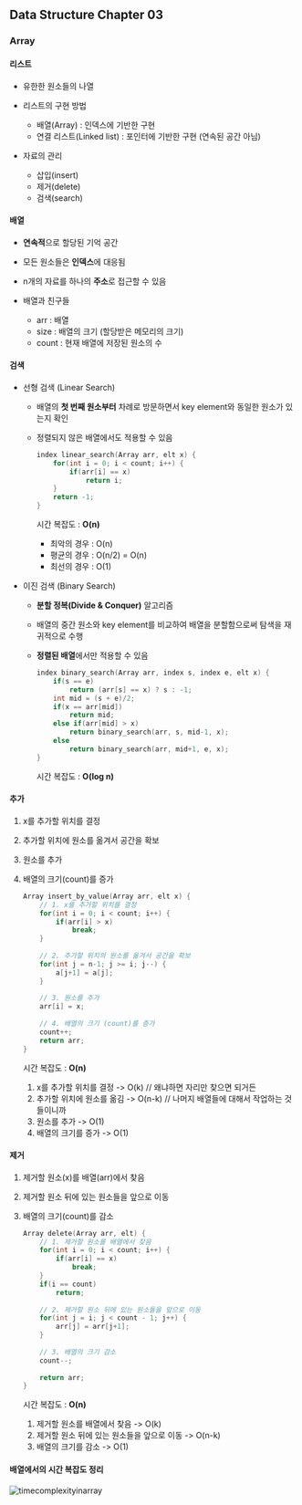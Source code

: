 ## Data Structure Chapter 03

### Array

#### 리스트

- 유한한 원소들의 나열
- 리스트의 구현 방법
  - 배열(Array) : 인덱스에 기반한 구현
  - 연결 리스트(Linked list) : 포인터에 기반한 구현 (연속된 공간 아님)

- 자료의 관리
  - 삽입(insert)
  - 제거(delete)
  - 검색(search)



#### 배열

- **연속적**으로 할당된 기억 공간
- 모든 원소들은 **인덱스**에 대응됨
- n개의 자료를 하나의 **주소**로 접근할 수 있음

- 배열과 친구들
  - arr : 배열
  - size : 배열의 크기 (할당받은 메모리의 크기)
  - count : 현재 배열에 저장된 원소의 수



#### 검색

- 선형 검색 (Linear Search)

  - 배열의 **첫 번째 원소부터** 차례로 방문하면서 key element와 동일한 원소가 있는지 확인

  - 정렬되지 않은 배열에서도 적용할 수 있음

    ```c
    index linear_search(Array arr, elt x) {
        for(int i = 0; i < count; i++) {
        	if(arr[i] == x)
            	return i;
    	}
    	return -1;
    }
    ```

    시간 복잡도 : **O(n)**

    - 최악의 경우 : O(n)
    - 평균의 경우 : O(n/2) = O(n)
    - 최선의 경우 : O(1)

- 이진 검색 (Binary Search)

  - **분할 정복(Divide & Conquer)** 알고리즘

  - 배열의 중간 원소와 key element를 비교하여 배열을 분할함으로써 탐색을 재귀적으로 수행

  - **정렬된 배열**에서만 적용할 수 있음

    ``` c
    index binary_search(Array arr, index s, index e, elt x) {
        if(s == e)
            return (arr[s] == x) ? s : -1;
        int mid = (s + e)/2;
        if(x == arr[mid])
            return mid;
        else if(arr[mid] > x)
            return binary_search(arr, s, mid-1, x);
        else
            return binary_search(arr, mid+1, e, x);
    }
    ```

    시간 복잡도 : **O(log n)**



#### 추가

1. x를 추가할 위치를 결정

2. 추가할 위치에 원소를 옮겨서 공간을 확보

3. 원소를 추가

4. 배열의 크기(count)를 증가

   ```c
   Array insert_by_value(Array arr, elt x) {
       // 1. x를 추가할 위치를 결정
       for(int i = 0; i < count; i++) {
           if(arr[i] > x)
               break;
       }
       
       // 2. 추가할 위치의 원소를 옮겨서 공간을 확보
       for(int j = n-1; j >= i; j--) {
           a[j+1] = a[j];
       }
       
       // 3. 원소를 추가
       arr[i] = x;
       
       // 4. 배열의 크기 (count)를 증가
       count++;
       return arr;
   }
   ```

   시간 복잡도 : **O(n)**

   1. x를 추가할 위치를 결정 -> O(k) // 왜냐하면 자리만 찾으면 되거든
   2. 추가할 위치에 원소를 옮김 -> O(n-k) // 나머지 배열들에 대해서 작업하는 것들이니까
   3. 원소를 추가 -> O(1)
   4. 배열의 크기를 증가 -> O(1)



#### 제거

1. 제거할 원소(x)를 배열(arr)에서 찾음

2. 제거할 원소 뒤에 있는 원소들을 앞으로 이동

3. 배열의 크기(count)를 감소

   ```c
   Array delete(Array arr, elt) {
       // 1. 제거할 원소를 배열에서 찾음
       for(int i = 0; i < count; i++) {
           if(arr[i] == x)
               break;
       }
       if(i == count)
           return;
       
       // 2. 제거할 원소 뒤에 있는 원소들을 앞으로 이동
       for(int j = i; j < count - 1; j++) {
           arr[j] = arr[j+1];
       }
       
       // 3. 배열의 크기 감소
       count--;
       
       return arr;
   }
   ```

   시간 복잡도 : **O(n)**

   1. 제거할 원소를 배열에서 찾음 -> O(k)
   2. 제거할 원소 뒤에 있는 원소들을 앞으로 이동 -> O(n-k)
   3. 배열의 크기를 감소 -> O(1)



#### 배열에서의 시간 복잡도 정리

![timecomplexityinarray](https://user-images.githubusercontent.com/55044278/84590793-745e5500-ae74-11ea-9704-a7be9c1c3d12.PNG)
